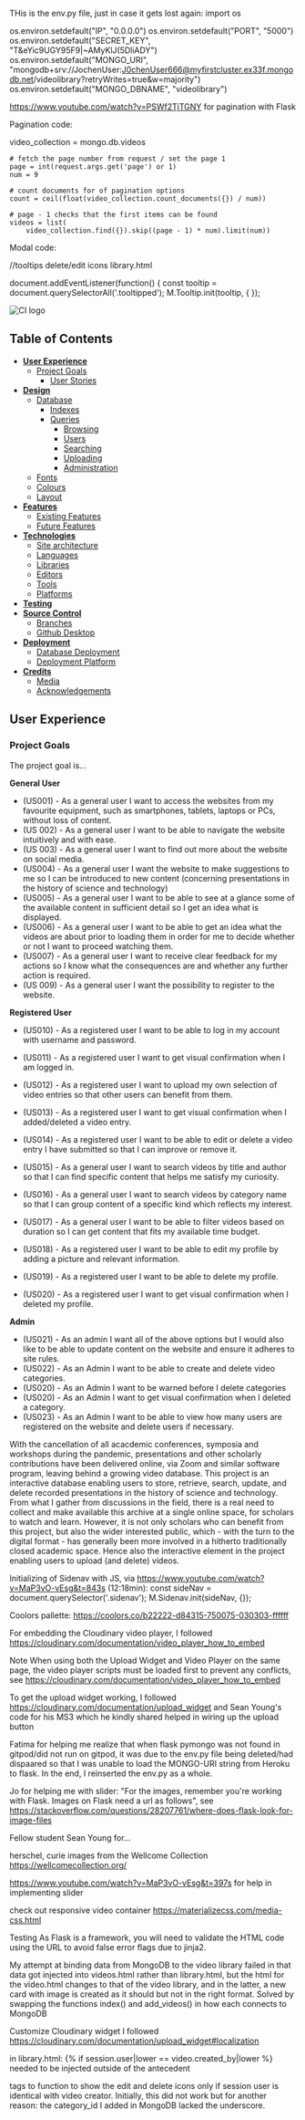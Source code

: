

THis is the env.py file, just in case it gets lost again:
import os

os.environ.setdefault("IP", "0.0.0.0")
os.environ.setdefault("PORT", "5000")
os.environ.setdefault("SECRET_KEY", "T&eYic9UGY95F9|~AMyKlJ(5DliADY")
os.environ.setdefault("MONGO_URI", "mongodb+srv://JochenUser:J0chenUser666@myfirstcluster.ex33f.mongodb.net/videolibrary?retryWrites=true&w=majority")
os.environ.setdefault("MONGO_DBNAME", "videolibrary")





https://www.youtube.com/watch?v=PSWf2TjTGNY for pagination with Flask


Pagination code:

video_collection = mongo.db.videos

    # fetch the page number from request / set the page 1
    page = int(request.args.get('page') or 1)
    num = 9

    # count documents for of pagination options
    count = ceil(float(video_collection.count_documents({}) / num))

    # page - 1 checks that the first items can be found
    videos = list(
        video_collection.find({}).skip((page - 1) * num).limit(num))







Modal code:


<!--Modal from Santé
<div class="modal fade" id="delete_video_{{video._id}}" tabindex="-1" role="dialog"
    aria-labelledby="delete_video_{{video._id}}" aria-hidden="true">
    <div class="modal-dialog modal-dialog-centered " role="document">
        <div class="modal-content rounded-0">
            <div class="modal-header">
                <h5 class="modal-title">Delete this video?</h5>
                <button type="button" class="close" data-dismiss="modal" aria-label="Close">
                    <span aria-hidden="true">&times;</span>
                </button>
            </div>
            <div class="modal-body">
                Are you sure you want to delete this cocktail? This will be deleted forever.
            </div>
            <div class="modal-footer">
                <button type="button" class="btn btn-warning text-white" data-dismiss="modal">Cancel</button>
                <a href="{{ url_for('delete_video', video_id=video._id)}}" class="btn btn-danger">Delete</a>
            </div>
        </div>
    </div>
</div-->


//tooltips delete/edit icons library.html

  document.addEventListener(function() {
      const tooltip = document.querySelectorAll('.tooltipped');
      M.Tooltip.init(tooltip, {
  });









![CI logo](https://codeinstitute.s3.amazonaws.com/fullstack/ci_logo_small.png)

## Table of Contents

- **[User Experience](#User-Experience)**
  - [Project Goals](#Project-Goals)
    - [User Stories](#User-Stories)
- **[Design](#Design)**
  - [Database](#Database)
    - [Indexes](#Indexes)
    - [Queries](#Queries)
      - [Browsing](#Browsing)
      - [Users](#Users)
      - [Searching](#Searching)
      - [Uploading](#Uploading)
      - [Administration](#Administration)
  - [Fonts](#Fonts)
  - [Colours](#Colours)
  - [Layout](#Layout)
- **[Features](#Features)**
  - [Existing Features](#Existing-Features)
  - [Future Features](Future-Features)
- **[Technologies](#Technologies)**
  - [Site architecture](#Site-architecture)
  - [Languages](#Languages)
  - [Libraries](#Libraries)
  - [Editors](#Editors)
  - [Tools](#Tools)
  - [Platforms](#Platforms)
- **[Testing](#Testing)**
- **[Source Control](#Source-Control)**
  - [Branches](#Branches)
  - [Github Desktop](#Github-Desktop)
- **[Deployment](#Deployment)**
  - [Database Deployment](#Database-Deployment)
  - [Deployment Platform](#Deployment-Platform)
- **[Credits](#Credits)**
  - [Media](#Media)
  - [Acknowledgements](#Acknowledgements)

## User Experience

### Project Goals

The project goal is...

**General User**


- (US001) - As a general user I want to access the websites from my favourite equipment, such as smartphones, tablets, laptops or PCs, without loss of content.
- (US 002) - As a general user I want to be able to navigate the website intuitively and with ease.
- (US 003) - As a general user I want to find out more about the website on social media.
- (US004) - As a general user I want the website to make suggestions to me so I can be introduced to new content (concerning presentations in the history of science and technology)
- (US005) - As a general user I want to be able to see at a glance some of the available content in sufficient detail so I get an idea what is displayed.
- (US006) - As a general user I want to be able to get an idea what the videos are about prior to loading them in order for me to decide whether or not I want to proceed watching them.  
- (US007) - As a general user I want to receive clear feedback for my actions so I know what the consequences are and whether any further action is required.
- (US 009) - As a general user I want the possibility to register to the website.


**Registered User**

- (US010) - As a registered user I want to be able to log in my account with username and password.
- (US011) - As a registered user I want to get visual confirmation when I am logged in.
- (US012) - As a registered user I want to upload my own selection of video entries so that other users can benefit from them.
- (US013) - As a registered user I want to get visual confirmation when I added/deleted a video entry.
- (US014) - As a registered user I want to be able to edit or delete a video entry I have submitted so that I can improve or remove it.
- (US015) - As a general user I want to search videos by title and author so that I can find specific content that helps me satisfy my curiosity.
- (US016) - As a general user I want to search videos by category name so that I can group content of a specific kind which reflects my interest.
- (US017) - As a general user I want to be able to filter videos based on duration so I can get content that fits my available time budget.

- (US018) - As a registered user I want to be able to edit my profile by adding a picture and relevant information.
- (US019) - As a registered user I want to be able to delete my profile.
- (US020) - As a registered user I want to get visual confirmation when I deleted my profile.


**Admin**
- (US021) - As an admin I want all of the above options but I would also like to be able to update content on the website and ensure it adheres to site rules.
- (US022) - As an Admin I want to be able to create and delete video categories.
- (US020) - As an Admin I want to be warned before I delete categories 
- (US020) - As an Admin I want to get visual confirmation when I deleted a category.
- (US023) - As an Admin I want to be able to view how many users are registered on the website and delete users if necessary.
 






With the cancellation of all acacdemic conferences, symposia and workshops during the pandemic, presentations and other scholarly contributions 
have been delivered online, via Zoom and similar software program, leaving behind a growing video database. This project is an interactive database 
enabling users to store, retrieve, search, update, and delete recorded presentations in the history of science and technology. From what I gather from 
discussions in the field, there is a real need to collect and make available this archive at a single online space, for scholars to watch and learn. 
However, it is not only scholars who can benefit from this project, but also the wider interested public, which - with the turn to the digital format - has generally 
been more involved in a hitherto traditionally closed academic space. Hence also the interactive element in the project enabling users to upload (and delete) videos.
 


Initializing of Sidenav with JS, via https://www.youtube.com/watch?v=MaP3vO-vEsg&t=843s (12:18min):
const sideNav = document.querySelector('.sidenav');
M.Sidenav.init(sideNav, {});




Coolors pallette: https://coolors.co/b22222-d84315-750075-030303-ffffff


For embedding the Cloudinary video player, I followed https://cloudinary.com/documentation/video_player_how_to_embed


Note When using both the Upload Widget and Video Player on the same page, the video player scripts must be loaded first to prevent any conflicts, see https://cloudinary.com/documentation/video_player_how_to_embed


To get the upload widget working, I followed https://cloudinary.com/documentation/upload_widget and Sean Young's code for his MS3 which he kindly shared helped in wiring up the upload button

Fatima for helping me realize that when flask pymongo was not found in gitpod/did not run on gitpod, 
it was due to the env.py file being deleted/had dispaared so that I was unable to load the MONGO-URI string from Heroku to flask. In the end, I reinserted the env.py as a whole.

Jo for helping me with slider: "For the images, remember you're working with Flask. Images on Flask need a url as follows", see https://stackoverflow.com/questions/28207761/where-does-flask-look-for-image-files

Fellow student Sean Young for...

herschel, curie images from the Wellcome Collection https://wellcomecollection.org/

https://www.youtube.com/watch?v=MaP3vO-vEsg&t=397s for help in implementing slider


check out responsive video container https://materializecss.com/media-css.html


Testing
As Flask is a framework, you will need to validate the HTML code using the URL to avoid false error flags due to jinja2. 



My attempt at binding data from MongoDB to the video library failed in that data got injected into videos.html rather than library.html, but the html for the video.html changes to 
that of the video library, and in the latter, a new card with image is created as it should but not in the right format. Solved by swapping the functions index() and add_videos() in how 
each connects to MongoDB


Customize Cloudinary widget I followed https://cloudinary.com/documentation/upload_widget#localization




in library.html:
{% if session.user|lower == video.created_by|lower %} needed to be injected outside of the antecedent <P></P> tags to function to show the edit and delete icons only if session user
is identical with video creator. Initially, this did not work but for another reason: the category_id I added in MongoDB lacked the underscore.




   <!--{% for video in videos %}
    {{ video.video_title }}<br>
    {{ video.category_name }}<br>
    {{ video.video_description }}<br>
    {{ video.video_venue }}<br>
    {{ video.video_author }}<br>
    {{ video.date }}<br>
    {{ video.video_link}}<br>
    {% endfor %}-->
<!--Featured Videos-->


